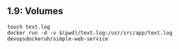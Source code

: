 ## 1.9: Volumes

```
touch text.log
docker run -d -v $(pwd)/text.log:/usr/src/app/text.log devopsdockeruh/simple-web-service
```